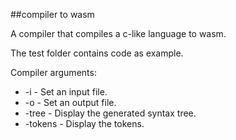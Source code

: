 ##compiler to wasm

A compiler that compiles a c-like language to wasm.

The test folder contains code as example.

Compiler arguments:
- -i <file> - Set an input file.
- -o <file> - Set an output file.
- -tree - Display the generated syntax tree.
- -tokens - Display the tokens.
